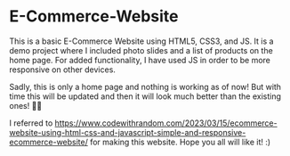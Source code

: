 # E-Commerce-Website

This is a basic E-Commerce Website using HTML5, CSS3, and JS. It is a demo project where I included photo slides and a list of products on the home page. For added functionality, I have used JS in order to be more responsive on other devices.

Sadly, this is only a home page and nothing is working as of now! But with time this will be updated and then it will look much better than the existing ones! 😶‍🌫️

I referred to https://www.codewithrandom.com/2023/03/15/ecommerce-website-using-html-css-and-javascript-simple-and-responsive-ecommerce-website/ for making this website. Hope you all will like it! :)

